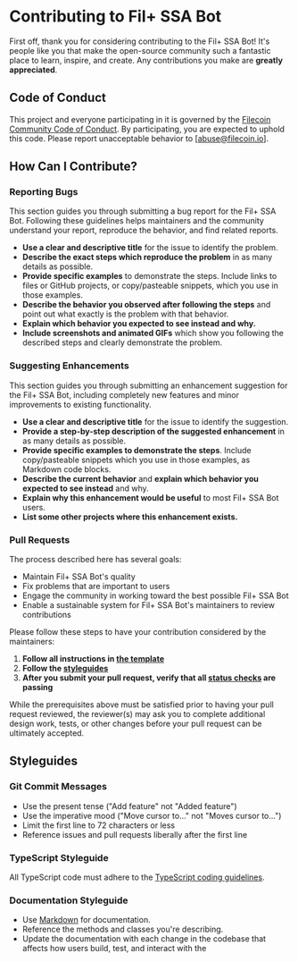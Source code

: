 # Contributing to Fil+ SSA Bot

First off, thank you for considering contributing to the Fil+ SSA Bot! It's people like you that make the open-source community such a fantastic place to learn, inspire, and create. Any contributions you make are **greatly appreciated**.

## Code of Conduct

This project and everyone participating in it is governed by the [Filecoin Community Code of Conduct](https://github.com/filecoin-project/filecoin-plus-client-onboarding/blob/main/CODE_OF_CONDUCT.md). By participating, you are expected to uphold this code. Please report unacceptable behavior to [abuse@filecoin.io].

## How Can I Contribute?

### Reporting Bugs

This section guides you through submitting a bug report for the Fil+ SSA Bot. Following these guidelines helps maintainers and the community understand your report, reproduce the behavior, and find related reports.

- **Use a clear and descriptive title** for the issue to identify the problem.
- **Describe the exact steps which reproduce the problem** in as many details as possible.
- **Provide specific examples** to demonstrate the steps. Include links to files or GitHub projects, or copy/pasteable snippets, which you use in those examples.
- **Describe the behavior you observed after following the steps** and point out what exactly is the problem with that behavior.
- **Explain which behavior you expected to see instead and why.**
- **Include screenshots and animated GIFs** which show you following the described steps and clearly demonstrate the problem.

### Suggesting Enhancements

This section guides you through submitting an enhancement suggestion for the Fil+ SSA Bot, including completely new features and minor improvements to existing functionality.

- **Use a clear and descriptive title** for the issue to identify the suggestion.
- **Provide a step-by-step description of the suggested enhancement** in as many details as possible.
- **Provide specific examples to demonstrate the steps**. Include copy/pasteable snippets which you use in those examples, as Markdown code blocks.
- **Describe the current behavior** and **explain which behavior you expected to see instead** and why.
- **Explain why this enhancement would be useful** to most Fil+ SSA Bot users.
- **List some other projects where this enhancement exists.**

### Pull Requests

The process described here has several goals:

- Maintain Fil+ SSA Bot's quality
- Fix problems that are important to users
- Engage the community in working toward the best possible Fil+ SSA Bot
- Enable a sustainable system for Fil+ SSA Bot's maintainers to review contributions

Please follow these steps to have your contribution considered by the maintainers:

1. **Follow all instructions in [the template](PULL_REQUEST_TEMPLATE.md)**
2. **Follow the [styleguides](#styleguides)**
3. **After you submit your pull request, verify that all [status checks](https://help.github.com/articles/about-status-checks/) are passing**

While the prerequisites above must be satisfied prior to having your pull request reviewed, the reviewer(s) may ask you to complete additional design work, tests, or other changes before your pull request can be ultimately accepted.

## Styleguides

### Git Commit Messages

- Use the present tense ("Add feature" not "Added feature")
- Use the imperative mood ("Move cursor to..." not "Moves cursor to...")
- Limit the first line to 72 characters or less
- Reference issues and pull requests liberally after the first line

### TypeScript Styleguide

All TypeScript code must adhere to the [TypeScript coding guidelines](https://mkosir.github.io/typescript-style-guide/).

### Documentation Styleguide

- Use [Markdown](https://daringfireball.net/projects/markdown/) for documentation.
- Reference the methods and classes you're describing.
- Update the documentation with each change in the codebase that affects how users build, test, and interact with the
